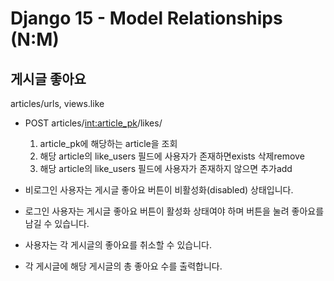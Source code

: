 # Django 15 - Model Relationships (N:M)


## 게시글 좋아요

articles/urls, views.like

- POST articles/<int:article_pk>/likes/
    1. article_pk에 해당하는 article을 조회
    1. 해당 article의 like_users 필드에 사용자가 존재하면exists 삭제remove
    1. 해당 article의 like_users 필드에 사용자가 존재하지 않으면 추가add

- 비로그인 사용자는 게시글 좋아요 버튼이 비활성화(disabled) 상태입니다.

- 로그인 사용자는 게시글 좋아요 버튼이 활성화 상태여야 하며 버튼을 눌려 좋아요를 남길 수 있습니다.

- 사용자는 각 게시글의 좋아요를 취소할 수 있습니다.

- 각 게시글에 해당 게시글의 총 좋아요 수를 출력합니다.